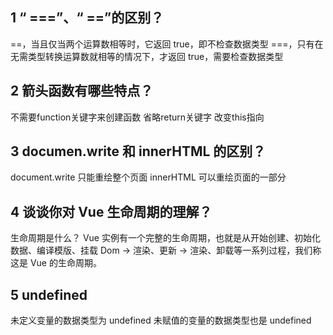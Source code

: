 ## 1 “ ===”、“ ==”的区别？
==，当且仅当两个运算数相等时，它返回 true，即不检查数据类型
===，只有在无需类型转换运算数就相等的情况下，才返回 true，需要检查数据类型

## 2 箭头函数有哪些特点？
不需要function关键字来创建函数
省略return关键字
改变this指向

## 3 documen.write 和 innerHTML 的区别？
document.write 只能重绘整个页面
innerHTML 可以重绘页面的一部分

## 4 谈谈你对 Vue 生命周期的理解？
生命周期是什么？
Vue 实例有一个完整的生命周期，也就是从开始创建、初始化数据、编译模版、挂载 Dom -> 渲染、更新 -> 渲染、卸载等一系列过程，我们称这是 Vue 的生命周期。

## 5 undefined
未定义变量的数据类型为 undefined
未赋值的变量的数据类型也是 undefined